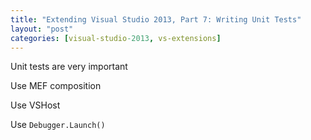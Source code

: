 ```yaml
---
title: "Extending Visual Studio 2013, Part 7: Writing Unit Tests"
layout: "post"
categories: [visual-studio-2013, vs-extensions]
---
```


Unit tests are very important

Use MEF composition

Use VSHost

Use `Debugger.Launch()`